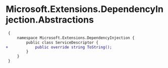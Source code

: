 # Microsoft.Extensions.DependencyInjection.Abstractions

``` diff
 {
     namespace Microsoft.Extensions.DependencyInjection {
         public class ServiceDescriptor {
+            public override string ToString();
         }
     }
 }
```
